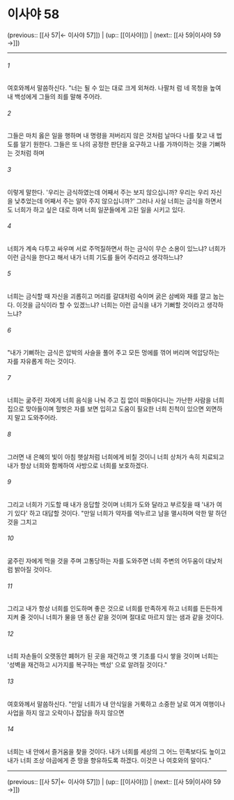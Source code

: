 # 이사야 58

(previous:: [[사 57|← 이사야 57]]) | (up:: [[이사야]]) | (next:: [[사 59|이사야 59 →]])

***




###### 1 

여호와께서 말씀하신다. "너는 될 수 있는 대로 크게 외쳐라. 나팔처 럼 네 목청을 높여 내 백성에게 그들의 죄를 말해 주어라. 



###### 2 

그들은 마치 옳은 일을 행하며 내 명령을 저버리지 않은 것처럼 날마다 나를 찾고 내 법도를 알기 원한다. 그들은 또 나의 공정한 판단을 요구하고 나를 가까이하는 것을 기뻐하는 것처럼 하며 



###### 3 

이렇게 말한다. '우리는 금식하였는데 어째서 주는 보지 않으십니까? 우리는 우리 자신을 낮추었는데 어째서 주는 알아 주지 않으십니까?' 그러나 사실 너희는 금식을 하면서도 너희가 하고 싶은 대로 하며 너희 일꾼들에게 고된 일을 시키고 있다. 



###### 4 

너희가 계속 다투고 싸우며 서로 주먹질하면서 하는 금식이 무슨 소용이 있느냐? 너희가 이런 금식을 한다고 해서 내가 너희 기도를 들어 주리라고 생각하느냐? 



###### 5 

너희는 금식할 때 자신을 괴롭히고 머리를 갈대처럼 숙이며 굵은 삼베와 재를 깔고 눕는다. 이것을 금식이라 할 수 있겠느냐? 너희는 이런 금식을 내가 기뻐할 것이라고 생각하느냐? 



###### 6 

"내가 기뻐하는 금식은 압박의 사슬을 풀어 주고 모든 멍에를 꺾어 버리며 억압당하는 자를 자유롭게 하는 것이다. 



###### 7 

너희는 굶주린 자에게 너희 음식을 나눠 주고 집 없이 떠돌아다니는 가난한 사람을 너희 집으로 맞아들이며 헐벗은 자를 보면 입히고 도움이 필요한 너희 친척이 있으면 외면하지 말고 도와주어라. 



###### 8 

그러면 내 은혜의 빛이 아침 햇살처럼 너희에게 비칠 것이니 너희 상처가 속히 치료되고 내가 항상 너희와 함께하여 사방으로 너희를 보호하겠다. 



###### 9 

그리고 너희가 기도할 때 내가 응답할 것이며 너희가 도와 달라고 부르짖을 때 '내가 여기 있다' 하고 대답할 것이다. "만일 너희가 약자를 억누르고 남을 멸시하며 악한 말 하던 것을 그치고 



###### 10 

굶주린 자에게 먹을 것을 주며 고통당하는 자를 도와주면 너희 주변의 어두움이 대낮처럼 밝아질 것이다. 



###### 11 

그리고 내가 항상 너희를 인도하며 좋은 것으로 너희를 만족하게 하고 너희를 든든하게 지켜 줄 것이니 너희가 물을 댄 동산 같을 것이며 절대로 마르지 않는 샘과 같을 것이다. 



###### 12 

너희 자손들이 오랫동안 폐허가 된 곳을 재건하고 옛 기초를 다시 쌓을 것이며 너희는 '성벽을 재건하고 시가지를 복구하는 백성' 으로 알려질 것이다." 



###### 13 

여호와께서 말씀하신다. "만일 너희가 내 안식일을 거룩하고 소중한 날로 여겨 여행이나 사업을 하지 않고 오락이나 잡담을 하지 않으면 



###### 14 

너희는 내 안에서 즐거움을 찾을 것이다. 내가 너희를 세상의 그 어느 민족보다도 높이고 내가 너희 조상 야곱에게 준 땅을 향유하도록 하겠다. 이것은 나 여호와의 말이다."

***

(previous:: [[사 57|← 이사야 57]]) | (up:: [[이사야]]) | (next:: [[사 59|이사야 59 →]])
